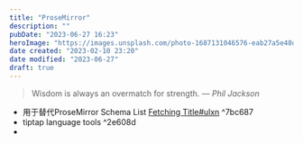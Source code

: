 ```yaml
---
title: "ProseMirror"
description: ""
pubDate: "2023-06-27 16:23"
heroImage: "https://images.unsplash.com/photo-1687131046576-eab27a5e48da?crop=entropy&cs=srgb&fm=jpg&ixid=M3wzNjM5Nzd8MHwxfHJhbmRvbXx8fHx8fHx8fDE2ODc4NDUwNzd8&ixlib=rb-4.0.3&q=85&w=1200&h=400"
date created: "2023-02-10 23:20"
date modified: "2023-06-27"
draft: true
---
```


> Wisdom is always an overmatch for strength.
> — <cite>Phil Jackson</cite>



- 用于替代ProseMirror Schema List [Fetching Title#ulxn](https://github.com/ocavue/prosemirror-flat-list) ^7bc687
- tiptap language tools ^2e608d
-
